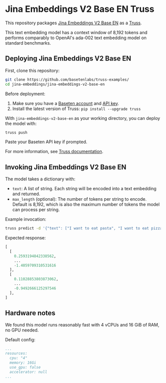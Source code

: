  # Jina Embeddings V2 Base EN Truss

This repository packages [Jina Embeddings V2 Base EN](https://huggingface.co/jinaai/jina-embeddings-v2-base-en) as a [Truss](https://truss.baseten.co).

This text embedding model has a context window of 8,192 tokens and performs comparably to OpenAI's ada-002 text embedding model on standard benchmarks.

## Deploying Jina Embeddings V2 Base EN

First, clone this repository:

```sh
git clone https://github.com/basetenlabs/truss-examples/
cd jina-embeddings/jina-embeddings-v2-base-en
```

Before deployment:

1. Make sure you have a [Baseten account](https://app.baseten.co/signup) and [API key](https://app.baseten.co/settings/account/api_keys).
2. Install the latest version of Truss: `pip install --upgrade truss`

With `jina-embeddings-v2-base-en` as your working directory, you can deploy the model with:

```sh
truss push
```

Paste your Baseten API key if prompted.

For more information, see [Truss documentation](https://truss.baseten.co).

## Invoking Jina Embeddings V2 Base EN

The model takes a dictionary with:

* `text`: A list of string. Each string will be encoded into a text embedding and returned.
* `max_length` (optional): The number of tokens per string to encode. Default is 8,192, which is also the maximum number of tokens the model can process per string.

Example invocation:

```sh
truss predict -d '{"text": ["I want to eat pasta", "I want to eat pizza"]}'
```

Expected response:

```python
[
  [
    0.2593194842338562,
    ...
    -1.4059709310531616
  ],
  [
    0.11028853803873062,
    ...
    -0.9492666125297546
  ],
]
```

## Hardware notes

We found this model runs reasonably fast with 4 vCPUs and 16 GiB of RAM, no GPU needed.

Default config:

```yaml
...
resources:
  cpu: "4"
  memory: 16Gi
  use_gpu: false
  accelerator: null
...
```

